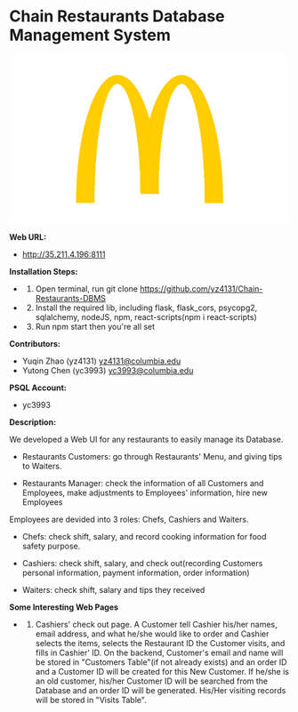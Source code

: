 # Chain Restaurants Database Management System

![screenshot](src/assets/logo.png)

**Web URL:**

+ http://35.211.4.196:8111

**Installation Steps:**

+ 1. Open terminal, run git clone https://github.com/yz4131/Chain-Restaurants-DBMS
+ 2. Install the required lib, including flask, flask_cors, psycopg2, sqlalchemy, nodeJS, npm, react-scripts(npm i react-scripts)
+ 3. Run npm start then you're all set

**Contributors:**

+ Yuqin Zhao (yz4131) yz4131@columbia.edu
+ Yutong Chen (yc3993) yc3993@columbia.edu

**PSQL Account:**

+ yc3993

**Description:**

We developed a Web UI for any restaurants to easily manage its Database. 

+ Restaurants Customers: go through Restaurants' Menu, and giving tips to Waiters. 

+ Restaurants Manager: check the information of all Customers and Employees, make adjustments to Employees' information, hire new Employees

Employees are devided into 3 roles: Chefs, Cashiers and Waiters.

+ Chefs: check shift, salary, and record cooking information for food safety purpose.

+ Cashiers: check shift, salary, and check out(recording Customers personal information, payment information, order information)

+ Waiters: check shift, salary and tips they received

**Some Interesting Web Pages**

+ 1. Cashiers' check out page. A Customer tell Cashier his/her names, email address, and what he/she would like to order and Cashier selects the items, selects the Restaurant ID the Customer visits, and fills in Cashier' ID. On the backend, Customer's email and name will be stored in "Customers Table"(if not already exists) and an order ID and a Customer ID will be created for this New Customer. If he/she is an old customer, his/her Customer ID will be searched from the Database and an order ID will be generated. His/Her visiting records will be stored in "Visits Table".




